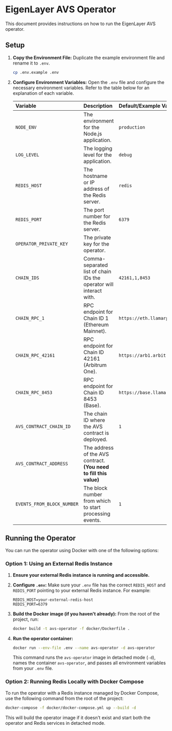 # EigenLayer AVS Operator

This document provides instructions on how to run the EigenLayer AVS operator.

## Setup

1.  **Copy the Environment File:**
    Duplicate the example environment file and rename it to `.env`.

    ```bash
    cp .env.example .env
    ```

2.  **Configure Environment Variables:**
    Open the `.env` file and configure the necessary environment variables. Refer to the table below for an explanation of each variable.

    | Variable                   | Description                                                        | Default/Example Value          |
    | :------------------------- | :----------------------------------------------------------------- | :----------------------------- |
    | `NODE_ENV`                 | The environment for the Node.js application.                       | `production`                   |
    | `LOG_LEVEL`                | The logging level for the application.                             | `debug`                        |
    | `REDIS_HOST`               | The hostname or IP address of the Redis server.                    | `redis`                        |
    | `REDIS_PORT`               | The port number for the Redis server.                              | `6379`                         |
    | `OPERATOR_PRIVATE_KEY`     | The private key for the operator.                                  |                                |
    | `CHAIN_IDS`                | Comma-separated list of chain IDs the operator will interact with. | `42161,1,8453`                 |
    | `CHAIN_RPC_1`              | RPC endpoint for Chain ID 1 (Ethereum Mainnet).                    | `https://eth.llamarpc.com`     |
    | `CHAIN_RPC_42161`          | RPC endpoint for Chain ID 42161 (Arbitrum One).                    | `https://arb1.arbitrum.io/rpc` |
    | `CHAIN_RPC_8453`           | RPC endpoint for Chain ID 8453 (Base).                             | `https://base.llamarpc.com`    |
    | `AVS_CONTRACT_CHAIN_ID`    | The chain ID where the AVS contract is deployed.                   | `1`                            |
    | `AVS_CONTRACT_ADDRESS`     | The address of the AVS contract. **(You need to fill this value)** |                                |
    | `EVENTS_FROM_BLOCK_NUMBER` | The block number from which to start processing events.            | `1`                            |

## Running the Operator

You can run the operator using Docker with one of the following options:

### Option 1: Using an External Redis Instance

1.  **Ensure your external Redis instance is running and accessible.**

2.  **Configure `.env`:**
    Make sure your `.env` file has the correct `REDIS_HOST` and `REDIS_PORT` pointing to your external Redis instance. For example:

    ```env
    REDIS_HOST=your-external-redis-host
    REDIS_PORT=6379
    ```

3.  **Build the Docker image (if you haven't already):**
    From the root of the project, run:

    ```bash
    docker build -t avs-operator -f docker/Dockerfile .
    ```

4.  **Run the operator container:**
    ```bash
    docker run --env-file .env --name avs-operator -d avs-operator
    ```
    This command runs the `avs-operator` image in detached mode (`-d`), names the container `avs-operator`, and passes all environment variables from your `.env` file.

### Option 2: Running Redis Locally with Docker Compose

To run the operator with a Redis instance managed by Docker Compose, use the following command from the root of the project:

```bash
docker-compose -f docker/docker-compose.yml up --build -d
```

This will build the operator image if it doesn't exist and start both the operator and Redis services in detached mode.
